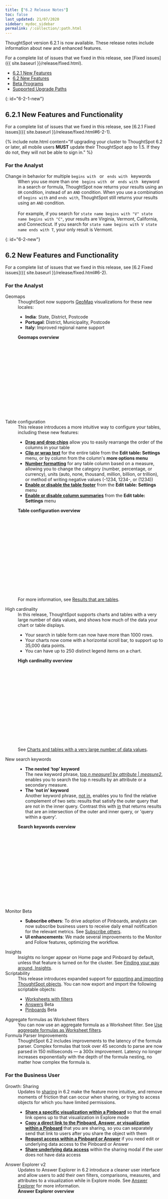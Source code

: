 ```yaml
---
title: ["6.2 Release Notes"]
toc: false
last_updated: 21/07/2020
sidebar: mydoc_sidebar
permalink: /:collection/:path.html
---
```


ThoughtSpot version 6.2.1 is now available. These release notes include information about new and enhanced features.

For a complete list of issues that we fixed in this release, see [Fixed issues]({{ site.baseurl }}/release/fixed.html).

* [6.2.1 New Features](#6-2-1-new)
* [6.2 New Features](#6-2-new)
* [Beta Programs](#beta-program)
* [Supported Upgrade Paths](#upgrade-paths)

{: id="6-2-1-new"}
## 6.2.1 New Features and Functionality

For a complete list of issues that we fixed in this release, see [6.2.1 Fixed issues]({{ site.baseurl }}/release/fixed.html#6-2-1).

{% include note.html content="If upgrading your cluster to ThoughtSpot 6.2 or later, all mobile users **MUST** update their ThoughtSpot app to 1.5. If they do not, they will not be able to sign in." %}

### For the Analyst

<dl id="6-2-1-analyst">
  <dlentry id="keywords">
    <dt>Change in behavior for multiple <code>begins with </code> or <code> ends with </code> keywords</dt>
      <dd>When you use more than one <code> begins with </code> or <code> ends with </code> keyword in a search or formula, ThoughtSpot now returns your results using an <code>OR</code> condition, instead of an <code>AND</code> condition. When you use a combination of <code>begins with</code> and <code>ends with</code>, ThoughtSpot still returns your results using an <code>AND</code> condition.<br><br>For example, if you search for <code>state name begins with "V" state name begins with "C"</code>, your results are Virginia, Vermont, California, and Connecticut. If you search for <code>state name begins with V state name ends with T</code>, your only result is Vermont.
      </dd></dlentry>
</dl>

{: id="6-2-new"}
## 6.2 New Features and Functionality

For a complete list of issues that we fixed in this release, see [6.2 Fixed issues]({{ site.baseurl }}/release/fixed.html#6-2).

### For the Analyst

<dl id="6-2-analyst">
  <dlentry id="geomaps">
    <dt>Geomaps</dt>
    <dd>ThoughtSpot now supports <a href="{{ site.baseurl }}/reference/geomap-reference.html">GeoMap</a> visualizations for these new locales:
        <ul>
          <li><strong>India</strong>: State, District, Postcode</li>
          <li><strong>Portugal</strong>: District, Municipality, Postcode</li>
          <li><strong>Italy</strong>: Improved regional name support</li>
        </ul>
          </dd><dd><strong>Geomaps overview</strong>
          <br>
<script src="https://fast.wistia.com/embed/medias/u7prltvp9w.jsonp" async></script><script src="https://fast.wistia.com/assets/external/E-v1.js" async></script><span class="wistia_embed wistia_async_u7prltvp9w popover=true popoverAnimateThumbnail=true popoverBorderColor=4E55FD popoverBorderWidth=2" style="display:inline-block;height:252px;position:relative;width:450px">&nbsp;</span></dd></dlentry>
  <dlentry id="table-config">
    <dt>Table configuration</dt>
    <dd>This release introduces a more intuitive way to configure your tables, including these new features:
        <ul>
            <li><strong><a href="{{ site.baseurl }}/end-user/search/about-tables.html#rearrange-column-order">Drag and drop chips</a></strong> allow you to easily rearrange the order of the columns in your table</li>
            <li><strong><a href="{{ site.baseurl }}/end-user/search/about-tables.html#clip-wrap-text">Clip or wrap text</a></strong> for the entire table from the <strong>Edit table: Settings</strong> menu, or by column from the column's <strong>more options menu</strong></li>
            <li><strong><a href="{{ site.baseurl }}/end-user/search/about-tables.html#number-formatting">Number formatting</a></strong> for any table column based on a measure, allowing you to change the category (number, percentage, or currency), units (auto, none, thousand, million, billion, or trillion), or method of writing negative values (-1234, 1234-, or (1234))</li>
            <li><strong><a href="{{ site.baseurl }}/end-user/search/about-tables.html#table-footer">Enable or disable the table footer</a></strong> from the <strong>Edit table: Settings</strong> menu</li>
            <li><strong><a href="{{ site.baseurl }}/end-user/search/about-tables.html#column-summaries">Enable or disable column summaries</a></strong> from the <strong>Edit table: Settings</strong> menu</li>
        </ul>
        </dd><dd><strong>Table configuration overview</strong><br>
<script src="https://fast.wistia.com/embed/medias/9ggsx9glpz.jsonp" async></script><script src="https://fast.wistia.com/assets/external/E-v1.js" async></script><span class="wistia_embed wistia_async_9ggsx9glpz popover=true popoverAnimateThumbnail=true popoverBorderColor=4E55FD popoverBorderWidth=2" style="display:inline-block;height:252px;position:relative;width:450px">&nbsp;</span><p>For more information, see <a href="{{ site.baseurl }}/end-user/search/about-tables.html">Results that are tables</a>.</p></dd></dlentry>
  <dlentry id="high-cardinality">
    <dt>High cardinality</dt>
    <dd>In this release, ThoughtSpot supports charts and tables with a very large number of data values, and shows how much of the data your chart or table displays.<br/>
      <ul>
        <li>Your search in table form can now have more than 1000 rows.</li>
        <li>Your charts now come with a horizontal scroll bar, to support up to 35,000 data points.</li>
        <li>You can have up to 250 distinct legend items on a chart.</li>
        </ul>
        </dd><dd><strong>High cardinality overview</strong><br>
<script src="https://fast.wistia.com/embed/medias/q9jggoxmjy.jsonp" async></script><script src="https://fast.wistia.com/assets/external/E-v1.js" async></script><span class="wistia_embed wistia_async_q9jggoxmjy popover=true popoverAnimateThumbnail=true popoverBorderColor=4E55FD popoverBorderWidth=2" style="display:inline-block;height:252px;position:relative;width:450px">&nbsp;</span><p>See <a href="{{ site.baseurl }}/end-user/search/high-cardinality.html">Charts and tables with a very large number of data values</a>.</p></dd></dlentry>
  <dlentry id="keywords">
    <dt>New search keywords</dt>
    <dd>
      <ul>
        <li id="top">
          <strong>The nested ‘top’ keyword</strong>
          <br/>The new keyword phrase, <a href="{{"/reference/keywords.html#top-n-by" | prepend: site.baseurl}}">top <em>n</em> <em>measure1</em> by <em>attribute</em> | <em>measure2</em></a>, enables you to search the top n results by an attribute or a secondary measure.</li>
        <li id="not-in">
          <strong>The ‘not in’ keyword</strong>
          <br/>Another keyword phrase, <a href="{{"/reference/keywords.html#not-in" | prepend: site.baseurl}}">not in</a>, enables you to find the relative complement of two sets: results that satisfy the outer query that are not in the inner query. Contrast this with <a href="{{"/reference/keywords.html#in" | prepend: site.baseurl}}">in</a> that returns results that are an intersection of the outer and inner query, or 'query within a query'.</li></ul>
          </dd><dd><strong>Search keywords overview</strong><br>
<script src="https://fast.wistia.com/embed/medias/0m74x2bszt.jsonp" async></script><script src="https://fast.wistia.com/assets/external/E-v1.js" async></script><span class="wistia_embed wistia_async_0m74x2bszt popover=true popoverAnimateThumbnail=true popoverBorderColor=4E55FD popoverBorderWidth=2" style="display:inline-block;height:252px;position:relative;width:450px">&nbsp;</span></dd></dlentry>
  <dlentry id="monitor">
    <dt>Monitor <span class="label label-beta">Beta</span></dt>
    <dd>
      <ul>
        <li id="subscribe-others">
          <strong>Subscribe others</strong>: To drive adoption of Pinboards, analysts can now subscribe business users to receive daily email notification for the relevant metrics. See <a href="{{"/spotiq/monitor-headlines.html#subscribe-others" | prepend: site.baseurl}}">Subscribe others</a>.</li>
       <li id="monitor-ux"><strong>UI enhancements</strong>: We made several improvements to the Monitor and Follow features, optimizing the workflow.</li></ul></dd></dlentry>
  <dlentry id="insights">
    <dt>Insights</dt>
    <dd>Insights no longer appear on Home page and Pinboard by default, unless that feature is turned on for the cluster. See <a href="{{"/end-user/introduction/about-navigating-thoughtspot.html#insights" | prepend: site.baseurl}}">Finding your way around, Insights</a>.</dd></dlentry>  
  <dlentry id="scriptability">
    <dt>Scriptability</dt>
    <dd>This release introduces expanded support for <a href="{{ site.baseurl }}/admin/scriptability/scriptability.html">exporting and importing ThoughtSpot objects</a>. You can now export and import the following scriptable objects:
     <ul>
      <li><a href="{{ site.baseurl }}/admin/worksheets/worksheet-export.html">Worksheets with filters</a></li>
      <li><a href="{{ site.baseurl }}/admin/scriptability/scriptability-answer.html">Answers</a> <span class="label label-beta">Beta</span></li>
      <li><a href="{{ site.baseurl }}/admin/scriptability/scriptability-pinboard.html">Pinboards</a> <span class="label label-beta">Beta</span></li>
    </ul>
    </dd>
  </dlentry>
  <dlentry id="aggregate-formulas">
    <dt>Aggregate formulas as Worksheet filters</dt>
    <dd>You can now use an aggregate formula as a Worksheet filter. See <a href="{{ site.baseurl }}/complex-search/aggregation-formulas.html#aggregate-filter">Use aggregate formulas as Worksheet filters</a>.</dd></dlentry>
  <dlentry id="formula-parser">
    <dt>Formula Parser Improvements</dt>
    <dd>ThoughtSpot 6.2 includes improvements to the latency of the formula parser. Complex formulas that took over 45 seconds to parse are now parsed in 150 milliseconds — a 300x improvement. Latency no longer increases exponentially with the depth of the formula nesting, no matter how complex the formula is.</dd></dlentry>
</dl>    

### For the Business User

<dl id="6-2-business-user">
  <dlentry id="growth-sharing">
    <dt>Growth: Sharing</dt>
    <dd>Updates to <a href="{{ site.baseurl }}/end-user/data-view/sharing-for-end-users.html">sharing</a> in 6.2 make the feature more intuitive, and remove moments of friction that can occur when sharing, or trying to access objects for which you have limited permissions.
      <ul>
        <li><strong><a href="{{ site.baseurl }}/end-user/pinboards/share-pinboards.html#share-viz">Share a specific visualization within a Pinboard</a></strong> so that the email link opens up to that visualization in Explore mode</li>
        <li><strong><a href="{{ site.baseurl }}/end-user/pinboards/share-pinboards.html#share-direct-link">Copy a direct link to the Pinboard, Answer, or visualization within a Pinboard</a></strong> that you are sharing, so you can separately send that link to users after you share the object with them</li>  
        <li><strong><a href="{{ site.baseurl }}/end-user/pinboards/request-access">Request access within a Pinboard or Answer</a></strong> if you need edit or underlying data access to the Pinboard or Answer</li>        
        <li><strong><a href="{{ site.baseurl }}/end-user/pinboards/share-pinboards.html#share-underlying-data">Share underlying data access</a></strong> within the sharing modal if the user does not have data access</li>        
      </ul>
    </dd></dlentry>
  <dlentry id="answer-explorer">
    <dt>Answer Explorer v2</dt>
    <dd>Updates to Answer Explorer in 6.2 introduce a cleaner user interface and allow users to add their own filters, comparisons, measures, and attributes to a visualization while in Explore mode. See <a href="{{ site.baseurl }}/end-user/pinboards/answer-explorer.html">Answer Explorer</a> for more information.</dd>
    <dd><strong>Answer Explorer overview</strong>
    <br>
    <script src="https://fast.wistia.com/embed/medias/e69konui8y.jsonp" async></script><script src="https://fast.wistia.com/assets/external/E-v1.js" async></script><span class="wistia_embed wistia_async_e69konui8y popover=true popoverAnimateThumbnail=true popoverBorderColor=4E55FD popoverBorderWidth=2" style="display:inline-block;height:252px;position:relative;width:450px">&nbsp;</span></dd>
    </dlentry>
  <dlentry id="mobile-android">
    <dt>Mobile for Android</dt>
    <dd>In time for this release, you can download ThoughtSpot app for Android OS from the PlayStore. See <a href="{{ site.baseurl }}/admin/mobile/notes-mobile.html">ThoughtSpot Mobile release notes</a> and <a href="{{ site.baseurl }}/admin/mobile/use-mobile.html">ThoughtSpot Mobile overview</a>.</dd></dlentry>
</dl>

### For the Data Engineer

<dl id="6-2-data-engineer">
  <dlentry id="dataflow">
    <dt>DataFlow</dt>
    <dd>DataFlow is a new graphical, code-free, analyst-friendly approach for easily loading data into ThoughtSpot’s in-memory engine.<br/>
    In this release, DataFlow supports  a  large number of databases (<a href="{{"/data-integrate/dataflow/dataflow-amazon-aurora.html" | prepend: site.baseurl}}">Amazon Aurora</a>, <a href="{{"/data-integrate/dataflow/dataflow-amazon-redshift.html" | prepend: site.baseurl}}">Amazon Redshift</a>), <a href="{{"/data-integrate/dataflow/dataflow-azure-synapse.html" | prepend: site.baseurl}}">Azure Synapse</a>,
<a href="{{"/data-integrate/dataflow/dataflow-cassandra.html" | prepend: site.baseurl}}">Cassandra</a>,
<a href="{{"/data-integrate/dataflow/dataflow-google-bigquery.html" | prepend: site.baseurl}}">Google BigQuery</a>,
<a href="{{"/data-integrate/dataflow/dataflow-hive.html" | prepend: site.baseurl}}">Hive</a>,
<a href="{{"/data-integrate/dataflow/dataflow-ibm-db2.html" | prepend: site.baseurl}}">IBM Db2</a>,
<a href="{{"/data-integrate/dataflow/dataflow-mariadb.html" | prepend: site.baseurl}}">MariaDB</a>,
<a href="{{"/data-integrate/dataflow/dataflow-mongodb.html" | prepend: site.baseurl}}">MongoDB</a>,
<a href="{{"/data-integrate/dataflow/dataflow-mysql.html" | prepend: site.baseurl}}">MySQL</a>,
<a href="{{"/data-integrate/dataflow/dataflow-netezza.html" | prepend: site.baseurl}}">Netezza</a>,
<a href="{{"/data-integrate/dataflow/dataflow-oracle.html" | prepend: site.baseurl}}">Oracle</a>,
<a href="{{"/data-integrate/dataflow/dataflow-postgresql.html" | prepend: site.baseurl}}">PostgreSQL</a>,
<a href="{{"/data-integrate/dataflow/dataflow-presto.html" | prepend: site.baseurl}}">Presto</a>,
<a href="{{"/data-integrate/dataflow/dataflow-sap-adaptive-server-enterprise.html" | prepend: site.baseurl}}">SAP Adaptive Server Enterprise</a>,
<a href="{{"/data-integrate/dataflow/dataflow-sap-hana.html" | prepend: site.baseurl}}">SAP HANA</a>,
<a href="{{"/data-integrate/dataflow/dataflow-sap-sql-anywhere.html" | prepend: site.baseurl}}">SAP SQL Anywhere</a>,
<a href="{{"/data-integrate/dataflow/dataflow-sql-server.html" | prepend: site.baseurl}}">SQL Server</a>,
<a href="{{"/data-integrate/dataflow/dataflow-snowflake.html" | prepend: site.baseurl}}">Snowflake</a>,
<a href="{{"/data-integrate/dataflow/dataflow-splice-machine.html" | prepend: site.baseurl}}">Splice Machine</a>, and
<a href="{{"/data-integrate/dataflow/dataflow-teradata.html" | prepend: site.baseurl}}">Teradata</a>), file systems (<a href="{{"/data-integrate/dataflow/dataflow-amazon-s3.html" | prepend: site.baseurl}}">Amazon S3</a>,
<a href="{{"/data-integrate/dataflow/dataflow-azure-blob-storage.html" | prepend: site.baseurl}}">Azure Blob Storage</a>,
<a href="{{"/data-integrate/dataflow/dataflow-files.html" | prepend: site.baseurl}}">Flat Files</a>,
<a href="{{"/data-integrate/dataflow/dataflow-google-cloud-storage.html" | prepend: site.baseurl}}">Google Cloud Storage</a>,
<a href="{{"/data-integrate/dataflow/dataflow-hdfs.html" | prepend: site.baseurl}}">HDFS</a>), and one application, <a href="{{"/data-integrate/dataflow/dataflow-salesforce.html" | prepend: site.baseurl}}">Salesforce</a>.</dd><dd><strong>DataFlow overview</strong>
<br>
<script src="https://fast.wistia.com/embed/medias/0850igo7wv.jsonp" async></script><script src="https://fast.wistia.com/assets/external/E-v1.js" async></script><span class="wistia_embed wistia_async_0850igo7wv popover=true popoverAnimateThumbnail=true popoverBorderColor=4E55FD popoverBorderWidth=2" style="display:inline-block;height:252px;position:relative;width:450px">&nbsp;</span></dd></dlentry>
  <dlentry id="embrace">
    <dt>Embrace</dt>
    <dd>In this release, Embrace supports two new data warehouses and includes new features.
    <p>New data warehouses:</p>
      <ul>
      <li id="teradata"><strong>Teradata</strong>
       <br/>Teradata Vantage version 16.20 or later is required. For more information, see <a href="{{"/data-integrate/embrace/embrace-teradata.html" | prepend: site.baseurl}}">Teradata overview</a>.</li><br>
      <li id="sap-hana"><strong>SAP HANA</strong> <span class="label label-beta">Beta</span>
       <br/>SAP HANA version 2.0 or later is required. For more information, see <a href="{{"/data-integrate/embrace/embrace-hana.html" | prepend: site.baseurl}}">SAP HANA overview</a>.</li></ul>
      <p>New features:</p>
      <ul>
        <li>Ability to remove columns from a connection.</li>
        <li>Actual SQL is displayed in the query visualizer. This allows analysts to check the actual external database query so they can easily validate the output.</li>
        <li>A summary of connected tables/columns is displayed in the add/edit connection workflow.</li>
        <li>Improved performance when creating or editing a connection.</li></ul>
       </dd></dlentry>
  <dlentry id="tsload">
    <dt>tsload connector</dt>   
    <dd>This release introduces a new option for loading data in bulk, called tsload connector. It is a collection of APIs that allow you to directly, and more quickly load your data into the ThoughtSpot Falcon database. For more information, see <a href="{{"/admin/loading/load-with-tsload.html" | prepend: site.baseurl}}">Use the tsload connector to load data</a>.</dd></dlentry>
</dl>

### For the IT Ops Engineer

<dl id="6-2-it-ops-engineer">
  <dlentry id="amazon-linux-2">
    <dt>Amazon Linux 2 Deployment</dt>
    <dd>This release of ThoughtSpot introduces deployment support for <a href="https://aws.amazon.com/amazon-linux-2/" target="_blank" >Amazon Linux 2</a>. This decouples the OS and application files we shipped together in previous releases, and gives you the flexibility to run ThoughtSpot on an Amazon Linux 2 image that your organization manages internally. ThoughtSpot certifies Amazon Linux 2 on the AWS platform. To deploy ThoughtSpot on Amazon Linux 2, you must have the Ansible tarball; you can obtain the tarball through your ThoughtSpot contact. For more information, see the <a href="{{"/appliance/amazon-linux-2/al2-overview.html" | prepend: site.baseurl}}">Amazon Linux 2 Deployment Overview</a>.</dd></dlentry>
  <dlentry id="admin-portal">
    <dt>Admin Portal</dt>
    <dd>This release of ThoughtSpot introduces the <a href="{{ site.baseurl }}/admin/admin-portal/admin-portal.html">Administration Portal</a>, providing you with an intuitive, user-friendly interface to accomplish most of the necessary tasks for administering ThoughtSpot. You can accomplish the following tasks from the Administration Portal:
    <ul>
      <li><a href="{{ site.baseurl }}/admin/admin-portal/users.html">Manage ThoughtSpot users</a></li>
      <li><a href="{{ site.baseurl }}/admin/admin-portal/groups.html">Manage ThoughtSpot groups</a></li>
      <li><a href="{{ site.baseurl }}/admin/admin-portal/authentication-local.html">Manage local authentication</a></li>
      <li><a href="{{ site.baseurl }}/admin/admin-portal/authentication-saml.html">Configure SAML authentication</a></li>
      <li><a href="{{ site.baseurl }}/admin/admin-portal/authentication-active-directory.html">Configure LDAP authentication through Active Directory</a></li>
      <li><a href="{{ site.baseurl }}/admin/admin-portal/ssl-configure.html">Configure SSL</a></li>
      <li><a href="{{ site.baseurl }}/admin/admin-portal/reverse-ssh-tunnel.html">Configure a reverse SSH tunnel for Support</a></li>
      <li><a href="{{ site.baseurl }}/admin/admin-portal/smtp-configure.html">Set the relay host for SMTP (email)</a></li>
      <li><a href="{{ site.baseurl }}/admin/admin-portal/customize-help.html">Customize ThoughtSpot help</a></li>
      <li><a href="{{ site.baseurl }}/admin/admin-portal/customize-actions-menu.html">Customize Answer actions menu</a></li>
      <li><a href="{{ site.baseurl }}/admin/admin-portal/system-overview-pinboard.html">View System Overview Pinboard</a></li>
      <li><a href="{{ site.baseurl }}/admin/admin-portal/system-cluster-pinboard.html">View System Cluster Pinboard</a></li>
      <li><a href="{{ site.baseurl }}/admin/admin-portal/system-alerts-pinboard.html">View System Alerts Pinboard</a></li>
      <li><a href="{{ site.baseurl }}/admin/admin-portal/available-update.html">Monitor available cluster updates</a></li>
    </ul>
    </dd><dd><strong>Admin Portal overview</strong>
    <br>
    <script src="https://fast.wistia.com/embed/medias/ic9rg4gru8.jsonp" async></script><script src="https://fast.wistia.com/assets/external/E-v1.js" async></script><span class="wistia_embed wistia_async_ic9rg4gru8 popover=true popoverAnimateThumbnail=true popoverBorderColor=4E55FD popoverBorderWidth=2" style="display:inline-block;height:252px;position:relative;width:450px">&nbsp;</span></dd></dlentry>
  <dlentry  id="in-memory-data-compression">
    <dt>In-memory data compression</dt>
    <dd>ThoughtSpot release 6.2 includes improvements to in-memory data compression. These improvements lower your RAM requirements and reduce the number of VMs you need for in-memory data, when deploying on a cloud platform. In release 6.2, ThoughtSpot added two new compression algorithms to the Dictionary compression that ThoughtSpot already supports. ThoughtSpot now supports <strong>LZ4</strong>, for <code>INT</code>, <code>BIGINT</code>, <code>DOUBLE</code>, and <code>FLOAT</code> data types, and <strong>RLE</strong>, for strings. See <a href="{{ site.baseurl }}/admin/architecture/data-compression.html">In-memory data compression</a> for more information. </dd></dlentry>
  <dlentry  id="falcon-monitor">
    <dt>Falcon monitoring Pinboards</dt>
    <dd>In ThoughtSpot release 6.2, there are 4 new Pinboards, based on Falcon metrics, that are available to system administrators. Use the Falcon monitoring system Pinboards for an overview of Falcon, ThoughtSpot's in-memory database, and its health, based on query, data load, and varz metrics. You can use these Pinboards for proactive monitoring, or, with help from <a href="{{ site.baseurl }}/appliance/contact.html">ThoughtSpot Support</a>, for debugging. See <a href="{{ site.baseurl }}/admin/system-monitor/falcon-monitor.html">Falcon monitoring Pinboards</a> for more information. </dd></dlentry>
  <dlentry  id="use-agreement">
    <dt>In-app acceptance of ThoughtSpot's use agreement</dt>
    <dd>You can now sign ThoughtSpot's end-user use agreement from the application itself. Even if you previously signed a paper copy of the use agreement, an admin <strong><em>must</em></strong> sign the agreement in the application, within 30 days of your upgrade to release 6.2. See <a href="{{ site.baseurl }}/admin/setup/use-agreement.html">ThoughtSpot use agreement</a> for more information. </dd></dlentry>
</dl>    

{: id="beta-program"}
## Beta Programs

If you are interested in seeing some of our newest features, we want to add you to our testing group. ThoughtSpot is looking for people with all levels of experience: end-users, analysts, administrators, configurators, and so on.
We like to have a diversity of experience and perspective, and want to hear from you. Because we strive for excellence, we will partner with you to adjust the final details of our offerings based on your feedback.

### Monitor

Please contact us if you are interested in participating in the <a href="mailto:BetaProgram@thoughtspot.com?subject=Monitor%20Beta%20Program%20Request" target="_blank">Monitor Beta Program</a>, for monitoring selected metrics over time.

### Scriptability
Please contact us if you are interested in participating in the <a href="mailto:BetaProgram@thoughtspot.com?subject=Scriptability%20Beta%20Program%20Request" target="_blank">Scriptability Beta Program</a>, for migrating and updating Answers and Pinboards in a flat-file format.

{: id="upgrade-paths"}
## Supported Upgrade Paths

If you are running one of the following versions, you can upgrade to the 6.2.1 release
directly:

* 6.0.x to 6.2.1
* 6.1.x to 6.2.1
* 6.2 to 6.2.1

This includes any hotfixes or customer patches on these branches.

If you are running a different version, you must do a multiple pass upgrade.
First, upgrade to version 6.0.x, 6.1.x, or 6.2, and then to the 6.2.1 release.

{% include note.html content="To successfully upgrade your ThoughtSpot cluster, all user profiles must include a valid email address. Without valid email addresses, the upgrade is blocked." %}
